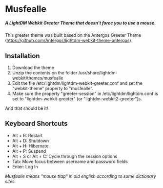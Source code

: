 # Musfealle

##### A LightDM Webkit Greeter Theme that doesn't force you to use a mouse.

This greeter theme was built based on the Antergos Greeter Theme (https://github.com/Antergos/lightdm-webkit-theme-antergos)


## Installation

1. Download the theme
2. Unzip the contents on the folder /usr/share/lightdm-webkit/themes/musfealle
3. Edit the file /etc/lightdm/lightdm-webkit-greeter.conf and set the
"webkit-theme" property to "musfealle".
4. Make sure the property "greeter-session" in
/etc/lightdm/lightdm.conf is set to "lightdm-webkit-greeter" (or
"lightdm-webkit2-greeter")s.

And that should be it!

## Keyboard Shortcuts

- Alt + R: Restart
- Alt + D: Shutdown
- Alt + H: Hibernate
- Alt + P: Suspend
- Alt + S or Alt + C: Cycle through the session options
- Tab: Move focus between username and password fields
- Enter: Log In

*Musfealle means "mouse trap" in old english according to some dictionary sites.*

